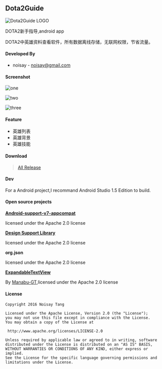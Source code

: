 ## Dota2Guide

![Dota2Guide LOGO](https://github.com/noisay/Dota2Guide/blob/master/app/src/main/res/mipmap-mdpi/ic_launcher.png)

DOTA2新手指导,android app

DOTA2中英雄资料查看软件，所有数据离线存储，无联网权限，节省流量。

#### Developed By

- noisay - noisay@gmail.com

#### Screenshot

![one](https://raw.githubusercontent.com/noisay/Dota2Guide/master/Gif/1.gif)

![two](https://raw.githubusercontent.com/noisay/Dota2Guide/master/Gif/2.gif)

![three](https://raw.githubusercontent.com/noisay/Dota2Guide/master/Gif/3.gif)

#### Feature

- 英雄列表
- 英雄背景
- 英雄技能

#### Download

> [All Release](https://github.com/noisay/Dota2Guide/tree/master/Release)

#### Dev

For a Android project,I recommand Android Studio 1.5 Edition to build.

#### Open source projects 

**[Android-support-v7-appcompat](https://developer.android.com/intl/zh-cn/tools/support-library/index.html)**

licensed under the Apache 2.0 license

**[Design Support Library](http://developer.android.com/intl/zh-cn/tools/support-library/features.html#design)**

licensed under the Apache 2.0 license

**org.json**

licensed under the Apache 2.0 license

**[ExpandableTextView](https://github.com/Manabu-GT/ExpandableTextView)**

By [Manabu-GT](https://github.com/Manabu-GT),licensed under the Apache 2.0 license

#### License

```
Copyright 2016 Noisay Tang

Licensed under the Apache License, Version 2.0 (the "License");
you may not use this file except in compliance with the License.
You may obtain a copy of the License at

 http://www.apache.org/licenses/LICENSE-2.0

Unless required by applicable law or agreed to in writing, software
distributed under the License is distributed on an "AS IS" BASIS,
WITHOUT WARRANTIES OR CONDITIONS OF ANY KIND, either express or implied.
See the License for the specific language governing permissions and
limitations under the License.
```





